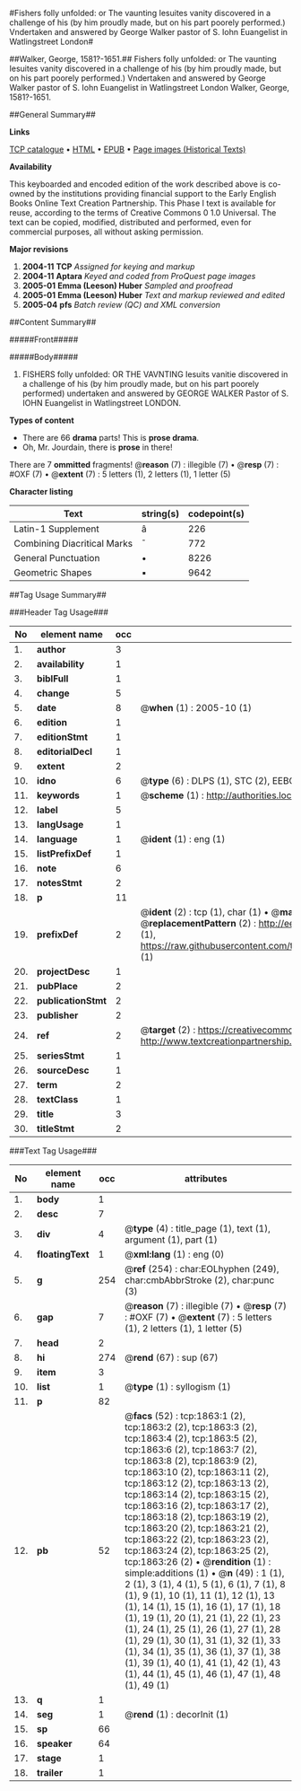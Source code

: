 #Fishers folly unfolded: or The vaunting Iesuites vanity discovered in a challenge of his (by him proudly made, but on his part poorely performed.) Vndertaken and answered by George Walker pastor of S. Iohn Euangelist in Watlingstreet London#

##Walker, George, 1581?-1651.##
Fishers folly unfolded: or The vaunting Iesuites vanity discovered in a challenge of his (by him proudly made, but on his part poorely performed.) Vndertaken and answered by George Walker pastor of S. Iohn Euangelist in Watlingstreet London
Walker, George, 1581?-1651.

##General Summary##

**Links**

[TCP catalogue](http://www.ota.ox.ac.uk/tcp/)  • 
[HTML](http://tei.it.ox.ac.uk/tcp/Texts-HTML/free/A14/A14656.html)  • 
[EPUB](http://tei.it.ox.ac.uk/tcp/Texts-EPUB/free/A14/A14656.epub) • 
[Page images (Historical Texts)](https://data.historicaltexts.jisc.ac.uk/view?pubId=eebo-99837537e&pageId=eebo-99837537e-1863-1)

**Availability**

This keyboarded and encoded edition of the
	       work described above is co-owned by the institutions
	       providing financial support to the Early English Books
	       Online Text Creation Partnership. This Phase I text is
	       available for reuse, according to the terms of Creative
	       Commons 0 1.0 Universal. The text can be copied,
	       modified, distributed and performed, even for
	       commercial purposes, all without asking permission.

**Major revisions**

1. __2004-11__ __TCP__ *Assigned for keying and markup*
1. __2004-11__ __Aptara__ *Keyed and coded from ProQuest page images*
1. __2005-01__ __Emma (Leeson) Huber__ *Sampled and proofread*
1. __2005-01__ __Emma (Leeson) Huber__ *Text and markup reviewed and edited*
1. __2005-04__ __pfs__ *Batch review (QC) and XML conversion*

##Content Summary##

#####Front#####

#####Body#####

1. FISHERS folly unfolded:
OR
THE VAVNTING
Iesuits vanitie discovered in a challenge
of his (by him proudly made, but on
his part poorely performed) undertaken
and answered by GEORGE WALKER
Pastor of S. IOHN Euangelist in
Watlingstreet LONDON.

**Types of content**

  * There are 66 **drama** parts! This is **prose drama**.
  * Oh, Mr. Jourdain, there is **prose** in there!

There are 7 **ommitted** fragments! 
 @__reason__ (7) : illegible (7)  •  @__resp__ (7) : #OXF (7)  •  @__extent__ (7) : 5 letters (1), 2 letters (1), 1 letter (5)

**Character listing**


|Text|string(s)|codepoint(s)|
|---|---|---|
|Latin-1 Supplement|â|226|
|Combining             Diacritical Marks|̄|772|
|General Punctuation|•|8226|
|Geometric Shapes|▪|9642|

##Tag Usage Summary##

###Header Tag Usage###

|No|element name|occ|attributes|
|---|---|---|---|
|1.|__author__|3||
|2.|__availability__|1||
|3.|__biblFull__|1||
|4.|__change__|5||
|5.|__date__|8| @__when__ (1) : 2005-10 (1)|
|6.|__edition__|1||
|7.|__editionStmt__|1||
|8.|__editorialDecl__|1||
|9.|__extent__|2||
|10.|__idno__|6| @__type__ (6) : DLPS (1), STC (2), EEBO-CITATION (1), PROQUEST (1), VID (1)|
|11.|__keywords__|1| @__scheme__ (1) : http://authorities.loc.gov/ (1)|
|12.|__label__|5||
|13.|__langUsage__|1||
|14.|__language__|1| @__ident__ (1) : eng (1)|
|15.|__listPrefixDef__|1||
|16.|__note__|6||
|17.|__notesStmt__|2||
|18.|__p__|11||
|19.|__prefixDef__|2| @__ident__ (2) : tcp (1), char (1)  •  @__matchPattern__ (2) : ([0-9\-]+):([0-9IVX]+) (1), (.+) (1)  •  @__replacementPattern__ (2) : http://eebo.chadwyck.com/downloadtiff?vid=$1&page=$2 (1), https://raw.githubusercontent.com/textcreationpartnership/Texts/master/tcpchars.xml#$1 (1)|
|20.|__projectDesc__|1||
|21.|__pubPlace__|2||
|22.|__publicationStmt__|2||
|23.|__publisher__|2||
|24.|__ref__|2| @__target__ (2) : https://creativecommons.org/publicdomain/zero/1.0/ (1), http://www.textcreationpartnership.org/docs/. (1)|
|25.|__seriesStmt__|1||
|26.|__sourceDesc__|1||
|27.|__term__|2||
|28.|__textClass__|1||
|29.|__title__|3||
|30.|__titleStmt__|2||


###Text Tag Usage###

|No|element name|occ|attributes|
|---|---|---|---|
|1.|__body__|1||
|2.|__desc__|7||
|3.|__div__|4| @__type__ (4) : title_page (1), text (1), argument (1), part (1)|
|4.|__floatingText__|1| @__xml:lang__ (1) : eng (0)|
|5.|__g__|254| @__ref__ (254) : char:EOLhyphen (249), char:cmbAbbrStroke (2), char:punc (3)|
|6.|__gap__|7| @__reason__ (7) : illegible (7)  •  @__resp__ (7) : #OXF (7)  •  @__extent__ (7) : 5 letters (1), 2 letters (1), 1 letter (5)|
|7.|__head__|2||
|8.|__hi__|274| @__rend__ (67) : sup (67)|
|9.|__item__|3||
|10.|__list__|1| @__type__ (1) : syllogism (1)|
|11.|__p__|82||
|12.|__pb__|52| @__facs__ (52) : tcp:1863:1 (2), tcp:1863:2 (2), tcp:1863:3 (2), tcp:1863:4 (2), tcp:1863:5 (2), tcp:1863:6 (2), tcp:1863:7 (2), tcp:1863:8 (2), tcp:1863:9 (2), tcp:1863:10 (2), tcp:1863:11 (2), tcp:1863:12 (2), tcp:1863:13 (2), tcp:1863:14 (2), tcp:1863:15 (2), tcp:1863:16 (2), tcp:1863:17 (2), tcp:1863:18 (2), tcp:1863:19 (2), tcp:1863:20 (2), tcp:1863:21 (2), tcp:1863:22 (2), tcp:1863:23 (2), tcp:1863:24 (2), tcp:1863:25 (2), tcp:1863:26 (2)  •  @__rendition__ (1) : simple:additions (1)  •  @__n__ (49) : 1 (1), 2 (1), 3 (1), 4 (1), 5 (1), 6 (1), 7 (1), 8 (1), 9 (1), 10 (1), 11 (1), 12 (1), 13 (1), 14 (1), 15 (1), 16 (1), 17 (1), 18 (1), 19 (1), 20 (1), 21 (1), 22 (1), 23 (1), 24 (1), 25 (1), 26 (1), 27 (1), 28 (1), 29 (1), 30 (1), 31 (1), 32 (1), 33 (1), 34 (1), 35 (1), 36 (1), 37 (1), 38 (1), 39 (1), 40 (1), 41 (1), 42 (1), 43 (1), 44 (1), 45 (1), 46 (1), 47 (1), 48 (1), 49 (1)|
|13.|__q__|1||
|14.|__seg__|1| @__rend__ (1) : decorInit (1)|
|15.|__sp__|66||
|16.|__speaker__|64||
|17.|__stage__|1||
|18.|__trailer__|1||
